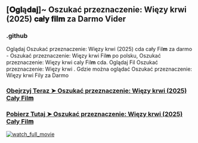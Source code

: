 ## [𝐎𝐠𝐥ą𝐝𝐚𝐣]~ Oszukać przeznaczenie: Więzy krwi (2025) 𝐜𝐚ł𝐲 𝐟𝐢𝐥𝐦 za Darmo Vider

### .github

Oglądaj Oszukać przeznaczenie: Więzy krwi (2025) cda cały Fil𝐦 za darmo - Oszukać przeznaczenie: Więzy krwi Fil𝐦 po polsku, Oszukać przeznaczenie: Więzy krwi caly Fil𝐦 cda. Oglądaj Fil Oszukać przeznaczenie: Więzy krwi . Gdzie można oglądać Oszukać przeznaczenie: Więzy krwi Fily za Darmo

### [Obejrzyj Teraz ➤ Oszukać przeznaczenie: Więzy krwi (2025) Cały Fil𝐦](https://streamzy.fun/pl/movie/574475/final-destination-bloodlines-gitver)

### [Pobierz Tutaj ➤ Oszukać przeznaczenie: Więzy krwi (2025) Cały Fil𝐦](https://streamzy.fun/pl/movie/574475/final-destination-bloodlines-gitver)

<a href="https://streamzy.fun/pl/movie/574475/final-destination-bloodlines-gitver" rel="nofollow"><img src="https://upload.wikimedia.org/wikipedia/en/a/ab/Final_Destination_Bloodlines_%282025%29_poster.jpg" alt="watch_full_movie" data-canonical-src="https://upload.wikimedia.org/wikipedia/en/a/ab/Final_Destination_Bloodlines_%282025%29_poster.jpg" style="max-width: 100%;"></a>
